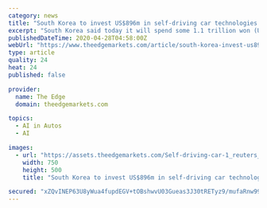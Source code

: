 ```yaml
---
category: news
title: "South Korea to invest US$896m in self-driving car technologies by 2027"
excerpt: "South Korea said today it will spend some 1.1 trillion won (US$896 million or RM3.92 billion) on developing technologies for \"high automation\" vehicles that can lead growth in the automobile market, Yonhap News Agency reported."
publishedDateTime: 2020-04-28T04:58:00Z
webUrl: "https://www.theedgemarkets.com/article/south-korea-invest-us896m-selfdriving-car-technologies-2027"
type: article
quality: 24
heat: 24
published: false

provider:
  name: The Edge
  domain: theedgemarkets.com

topics:
  - AI in Autos
  - AI

images:
  - url: "https://assets.theedgemarkets.com/Self-driving-car-1_reuters_28042020.jpg?null"
    width: 750
    height: 500
    title: "South Korea to invest US$896m in self-driving car technologies by 2027"

secured: "xZQvINEP63U8yWua4fupdEGV+tOBshwvU03Gueas3J30tRETyz9/mufaRnw99MWVepKFh6lOsEId0dquXlHjnch+1vk/A06Q0k5i+XjK438b8FBUIHVE1jxylwRDBclxJx5I40JrpVBAw0aQ0gtOOu4eTSL4K+BlMTQMSKQqS0cXULOryq8oEc11lKjZ9CFOtPFcZgj3rdC590STjKQglfaCat502yqrdWB4cjCXMeo9Y9cNkmAE0tWQ0bSdci7omrPyBdU6qofnKJ12lLn0C7GBpN9NhOuU7Pc5RoFgT/vBzgDwXCh/OKvZMAe0Z9Jm;Eccb+7GTAjahuk9NoPD4CQ=="
---
```


